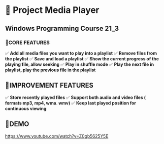 # 🎼 Project Media Player
## Windows Programming Course 21_3
### 📍CORE FEATURES
✅ **Add all media files you want to play into a playlist**
✅ **Remove files from the playlist**
✅ **Save and load a playlist**
✅ **Show the current progress of the playing file, allow seeking**
✅ **Play in shuffle mode**
✅  **Play the next file in playlist, play the previous file in the playlist**

## 📍IMPROVEMENT FEATURES
✅ **Store recently played files**
✅ **Support both audio and video files ( formats mp3, mp4, wma. wmv)**
✅ **Keep last played position for continuous viewing**
## 📌DEMO  
https://www.youtube.com/watch?v=Z0gb5625Y5E
